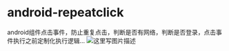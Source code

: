 # android-repeatclick
android组件点击事件，防止重复点击，判断是否有网络，判断是否登录，点击事件执行之前定制化执行逻辑...
![这里写图片描述](https://github.com/yipianfengye/android-repeatclick/blob/master/images/test.gif)
